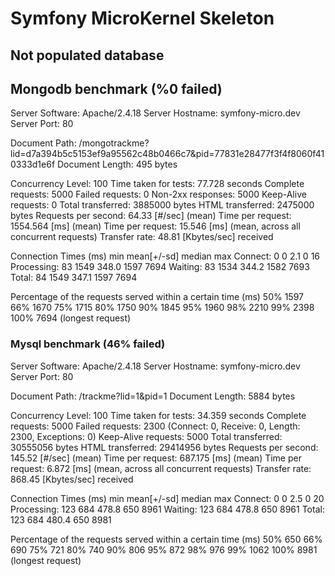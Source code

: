 # Symfony MicroKernel Skeleton
## Not populated database

## Mongodb benchmark (%0 failed)
Server Software:        Apache/2.4.18
Server Hostname:        symfony-micro.dev
Server Port:            80

Document Path:          /mongotrackme?lid=d7a394b5c5153ef9a95562c48b0466c7&pid=77831e28477f3f4f8060f410333d1e6f
Document Length:        495 bytes

Concurrency Level:      100
Time taken for tests:   77.728 seconds
Complete requests:      5000
Failed requests:        0
Non-2xx responses:      5000
Keep-Alive requests:    0
Total transferred:      3885000 bytes
HTML transferred:       2475000 bytes
Requests per second:    64.33 [#/sec] (mean)
Time per request:       1554.564 [ms] (mean)
Time per request:       15.546 [ms] (mean, across all concurrent requests)
Transfer rate:          48.81 [Kbytes/sec] received

Connection Times (ms)
              min  mean[+/-sd] median   max
Connect:        0    0   2.1      0      16
Processing:    83 1549 348.0   1597    7694
Waiting:       83 1534 344.2   1582    7693
Total:         84 1549 347.1   1597    7694

Percentage of the requests served within a certain time (ms)
  50%   1597
  66%   1670
  75%   1715
  80%   1750
  90%   1845
  95%   1960
  98%   2210
  99%   2398
 100%   7694 (longest request)

### Mysql benchmark (46% failed)
Server Software:        Apache/2.4.18
Server Hostname:        symfony-micro.dev
Server Port:            80

Document Path:          /trackme?lid=1&pid=1
Document Length:        5884 bytes

Concurrency Level:      100
Time taken for tests:   34.359 seconds
Complete requests:      5000
Failed requests:        2300
   (Connect: 0, Receive: 0, Length: 2300, Exceptions: 0)
Keep-Alive requests:    5000
Total transferred:      30555056 bytes
HTML transferred:       29414956 bytes
Requests per second:    145.52 [#/sec] (mean)
Time per request:       687.175 [ms] (mean)
Time per request:       6.872 [ms] (mean, across all concurrent requests)
Transfer rate:          868.45 [Kbytes/sec] received

Connection Times (ms)
              min  mean[+/-sd] median   max
Connect:        0    0   2.5      0      20
Processing:   123  684 478.8    650    8961
Waiting:      123  684 478.8    650    8961
Total:        123  684 480.4    650    8981

Percentage of the requests served within a certain time (ms)
  50%    650
  66%    690
  75%    721
  80%    740
  90%    806
  95%    872
  98%    976
  99%   1062
 100%   8981 (longest request)

